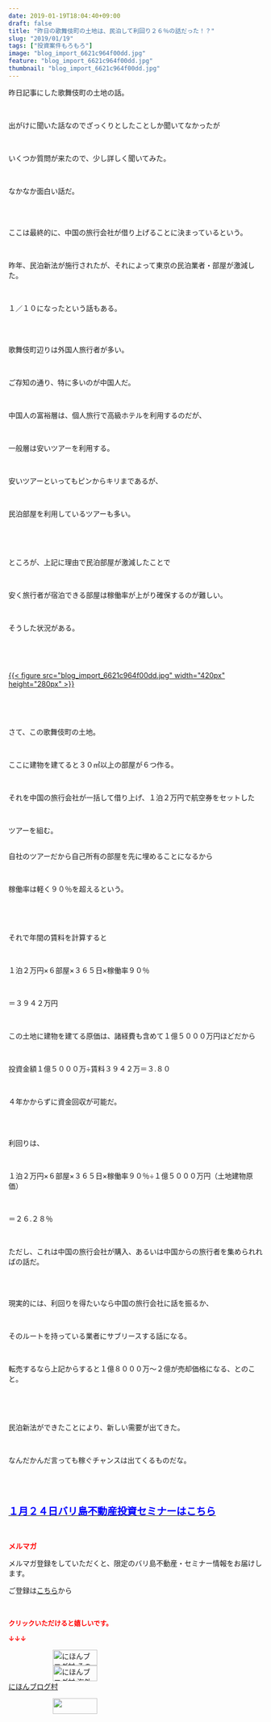 ```yaml
---
date: 2019-01-19T18:04:40+09:00
draft: false
title: "昨日の歌舞伎町の土地は、民泊して利回り２６％の話だった！？"
slug: "2019/01/19"
tags: ["投資案件もろもろ"]
image: "blog_import_6621c964f00dd.jpg"
feature: "blog_import_6621c964f00dd.jpg"
thumbnail: "blog_import_6621c964f00dd.jpg"
---
```

<p>昨日記事にした歌舞伎町の土地の話。</p><p> </p><p>出がけに聞いた話なのでざっくりとしたことしか聞いてなかったが</p><p> </p><p>いくつか質問が来たので、少し詳しく聞いてみた。</p><p> </p><p>なかなか面白い話だ。</p><p> </p><p><br/>ここは最終的に、中国の旅行会社が借り上げることに決まっているという。</p><p> </p><p>昨年、民泊新法が施行されたが、それによって東京の民泊業者・部屋が激減した。</p><p> </p><p>１／１０になったという話もある。</p><p> </p><p><br/>歌舞伎町辺りは外国人旅行者が多い。</p><p> </p><p>ご存知の通り、特に多いのが中国人だ。</p><p> </p><p>中国人の富裕層は、個人旅行で高級ホテルを利用するのだが、</p><p> </p><p>一般層は安いツアーを利用する。</p><p> </p><p>安いツアーといってもピンからキリまであるが、</p><p> </p><p>民泊部屋を利用しているツアーも多い。</p><p> </p><p> </p><p>ところが、上記に理由で民泊部屋が激減したことで</p><p> </p><p>安く旅行者が宿泊できる部屋は稼働率が上がり確保するのが難しい。</p><p> </p><p>そうした状況がある。</p><p> </p><p> </p><p><a href="blog_import_6621c964f00dd.jpg">{{< figure src="blog_import_6621c964f00dd.jpg" width="420px" height="280px" >}}</a></p><p> </p><p> </p><p>さて、この歌舞伎町の土地。</p><p> </p><p>ここに建物を建てると３０㎡以上の部屋が６つ作る。</p><p> </p><p>それを中国の旅行会社が一括して借り上げ、１泊２万円で航空券をセットした</p><p> </p><p>ツアーを組む。</p><p><br/>自社のツアーだから自己所有の部屋を先に埋めることになるから</p><p> </p><p>稼働率は軽く９０％を超えるという。</p><p> </p><p> </p><p>それで年間の賃料を計算すると</p><p> </p><p>１泊２万円×６部屋×３６５日×稼働率９０％</p><p> </p><p>＝３９４２万円</p><p> </p><p>この土地に建物を建てる原価は、諸経費も含めて１億５０００万円ほどだから</p><p> </p><p>投資金額１億５０００万÷賃料３９４２万＝３.８０</p><p> </p><p>４年かからずに資金回収が可能だ。</p><p> </p><p><br/>利回りは、</p><p> </p><p>１泊２万円×６部屋×３６５日×稼働率９０％÷１億５０００万円（土地建物原価）</p><p> </p><p>＝２６.２８％</p><p> </p><p>ただし、これは中国の旅行会社が購入、あるいは中国からの旅行者を集められればの話だ。</p><p> </p><p><br/>現実的には、利回りを得たいなら中国の旅行会社に話を振るか、</p><p> </p><p>そのルートを持っている業者にサブリースする話になる。</p><p> </p><p>転売するなら上記からすると１億８０００万～２億が売却価格になる、とのこと。</p><p> </p><p> </p><p>民泊新法ができたことにより、新しい需要が出てきた。</p><p> </p><p>なんだかんだ言っても稼ぐチャンスは出てくるものだな。</p><p> </p><p> </p><p><span style="font-size: 1.4em;"><a href="entry-12432267169.html" target="_blank"><span style="color: rgb(0, 0, 255);"><span style="font-weight: bold;">１月２４日バリ島不動産投資セミナーはこちら</span></span></a></span></p><p> </p><p><span style="font-weight: bold;"><span style="color: rgb(255, 0, 0);">メルマガ</span></span></p><p>メルマガ登録をしていただくと、限定のバリ島不動産・セミナー情報をお届けします。</p><p>ご登録は<a href="f9eeVI" target="_blank">こちら</a>から</p><p style="text-align: center;"> </p><p><font color="#ff0000" size="2"><strong>クリックいただけると嬉しいです。</strong></font></p><p><font color="#ff0000" size="2"><strong>↓↓↓</strong></font></p><p><a href="ranking.html?p_cid=01260127" id="&amp;blogmura_banner" target="_blank"><img alt="にほんブログ村 その他生活ブログ 不動産投資へ" border="0" height="31" src="data:image/svg+xml;charset=utf-8,%3Csvg%20xmlns%3D%22http%3A%2F%2Fwww.w3.org%2F2000%2Fsvg%22%20title%3D%22Placeholder%20for%20Images%22%20role%3D%22presentation%22%20viewBox%3D%220%200%2088%2031%22%20%2F%3E" width="88" data-src="https://img-proxy.blog-video.jp/images?url=http%3A%2F%2Flife.blogmura.com%2Fhudousantoushi%2Fimg%2Fhudousantoushi88_31.gif" style="aspect-ratio: auto 88 / 31;"/><noscript><img alt="にほんブログ村 その他生活ブログ 不動産投資へ" border="0" height="31" src="https://img-proxy.blog-video.jp/images?url=http%3A%2F%2Flife.blogmura.com%2Fhudousantoushi%2Fimg%2Fhudousantoushi88_31.gif" width="88"></noscript></a><br/><a href="ranking.html?p_cid=01260127" target="_blank"><img alt="にほんブログ村 海外生活ブログ バリ島情報へ" border="0" height="31" src="data:image/svg+xml;charset=utf-8,%3Csvg%20xmlns%3D%22http%3A%2F%2Fwww.w3.org%2F2000%2Fsvg%22%20title%3D%22Placeholder%20for%20Images%22%20role%3D%22presentation%22%20viewBox%3D%220%200%2088%2031%22%20%2F%3E" width="88" data-src="https://img-proxy.blog-video.jp/images?url=http%3A%2F%2Foverseas.blogmura.com%2Fbali%2Fimg%2Fbali88_31.gif" style="aspect-ratio: auto 88 / 31;"/><noscript><img alt="にほんブログ村 海外生活ブログ バリ島情報へ" border="0" height="31" src="https://img-proxy.blog-video.jp/images?url=http%3A%2F%2Foverseas.blogmura.com%2Fbali%2Fimg%2Fbali88_31.gif" width="88"></noscript></a><br/><a href="ranking.html?p_cid=01260127" target="_blank">にほんブログ村</a></p><p><a href="link.php?1804582" title="人気ブログランキングへ"><img border="0" height="31" src="data:image/svg+xml;charset=utf-8,%3Csvg%20xmlns%3D%22http%3A%2F%2Fwww.w3.org%2F2000%2Fsvg%22%20title%3D%22Placeholder%20for%20Images%22%20role%3D%22presentation%22%20viewBox%3D%220%200%2088%2031%22%20%2F%3E" width="88" data-src="https://blog.with2.net/img/banner/banner_22.gif" style="aspect-ratio: auto 88 / 31;"/><noscript><img border="0" height="31" src="https://blog.with2.net/img/banner/banner_22.gif" width="88"></noscript></a></p><p> </p>

